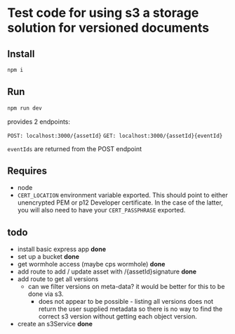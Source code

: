 # Test code for using s3 a storage solution for versioned documents

## Install

```bash
npm i
```

## Run

```bash
npm run dev
```

provides 2 endpoints:

`POST: localhost:3000/{assetId}`
`GET: localhost:3000/{assetId}{eventId}`

`eventIds` are returned from the POST endpoint

## Requires

* node
* `CERT_LOCATION` environment variable exported. This should point to either unencrypted PEM or p12 Developer certificate. In the case of the latter, you will also need to have your `CERT_PASSPHRASE` exported.

## todo

* install basic express app **done**
* set up a bucket **done**
* get wormhole access (maybe cps wormhole) **done**
* add route to add / update asset with /{assetId}signature **done**
* add route to get all versions
  * can we filter versions on meta-data? it would be better for this to be done via s3.
    * does not appear to be possible - listing all versions does not return the user supplied metadata so there is no way to find the correct s3 version  without getting each object version.
* create an s3Service **done**

